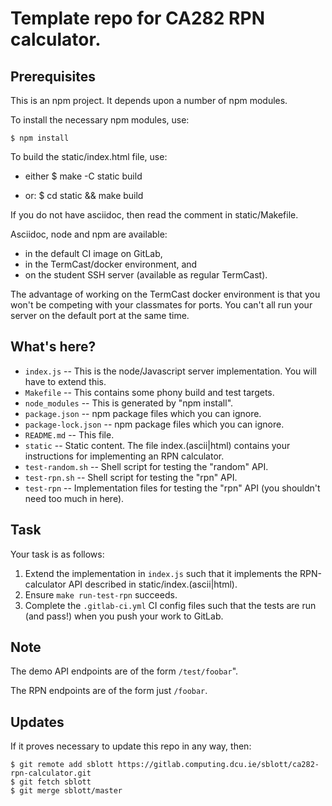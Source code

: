 # Template repo for CA282 RPN calculator.

## Prerequisites

This is an npm project.  It depends upon a number of npm modules.

To install the necessary npm modules, use:

    $ npm install

To build the static/index.html file, use:

  - either
    $ make -C static build

  - or:
    $ cd static && make build

If you do not have asciidoc, then read the comment in static/Makefile.

Asciidoc, node and npm are available:

  - in the default CI image on GitLab,
  - in the TermCast/docker environment, and
  - on the student SSH server (available as regular TermCast).

The advantage of working on the TermCast docker environment is that you won't be
competing with your classmates for ports.  You can't all run your server on the
default port at the same time.

## What's here?

- `index.js` -- This is the node/Javascript server implementation.  You will have to extend this.
- `Makefile` -- This contains some phony build and test targets.
- `node_modules` -- This is generated by "npm install".
- `package.json` -- npm package files which you can ignore.
- `package-lock.json` -- npm package files which you can ignore.
- `README.md` -- This file.
- `static` -- Static content.  The file index.(ascii|html) contains your instructions for implementing an RPN
  calculator.
- `test-random.sh` -- Shell script for testing the "random" API.
- `test-rpn.sh` -- Shell script for testing the "rpn" API.
- `test-rpn` -- Implementation files for testing the "rpn" API (you shouldn't need too much in here).

## Task

Your task is as follows:

1. Extend the implementation in `index.js` such that it implements the RPN-calculator API described in
   static/index.(ascii|html).
2. Ensure `make run-test-rpn` succeeds.
3. Complete the `.gitlab-ci.yml` CI config files such that the tests are run (and pass!) when you push
   your work to GitLab.

## Note

The demo API endpoints are of the form `/test/foobar`".

The RPN endpoints are of the form just `/foobar`.

## Updates

If it proves necessary to update this repo in any way, then:

```
$ git remote add sblott https://gitlab.computing.dcu.ie/sblott/ca282-rpn-calculator.git
$ git fetch sblott
$ git merge sblott/master
```

